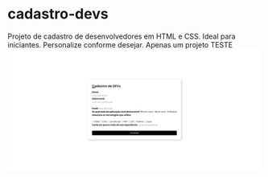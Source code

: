 # cadastro-devs
Projeto de cadastro de desenvolvedores em HTML e CSS. Ideal para iniciantes. Personalize conforme desejar. Apenas um projeto TESTE
![Preview](https://github.com/najuliaaa/cadastro-devs/blob/185950825992be4ac5c7b319445aae643eda5875/Captura%20de%20tela%202023-10-16%20165826.png)
